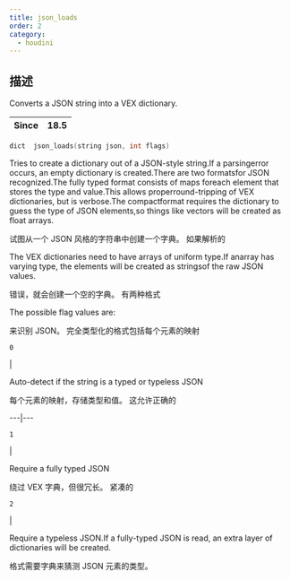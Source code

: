 ```yaml
---
title: json_loads
order: 2
category:
  - houdini
---
```

    
## 描述

Converts a JSON string into a VEX dictionary.

| Since | 18.5 |
| ----- | ---- |

```c
dict  json_loads(string json, int flags)
```

Tries to create a dictionary out of a JSON-style string.If a parsingerror
occurs, an empty dictionary is created.There are two formatsfor JSON
recognized.The fully typed format consists of maps foreach element that stores
the type and value.This allows properround-tripping of VEX dictionaries, but
is verbose.The compactformat requires the dictionary to guess the type of JSON
elements,so things like vectors will be created as float arrays.

试图从一个 JSON 风格的字符串中创建一个字典。 如果解析的

The VEX dictionaries need to have arrays of uniform type.If anarray has
varying type, the elements will be created as stringsof the raw JSON values.

错误，就会创建一个空的字典。 有两种格式

The possible flag values are:

来识别 JSON。 完全类型化的格式包括每个元素的映射

`0`

|

Auto-detect if the string is a typed or typeless JSON

每个元素的映射，存储类型和值。 这允许正确的

---|---

`1`

|

Require a fully typed JSON

绕过 VEX 字典，但很冗长。 紧凑的

`2`

|

Require a typeless JSON.If a fully-typed JSON is read, an extra layer of
dictionaries will be created.

格式需要字典来猜测 JSON 元素的类型。
